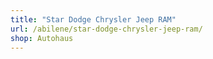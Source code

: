 ```yaml
---
title: "Star Dodge Chrysler Jeep RAM"
url: /abilene/star-dodge-chrysler-jeep-ram/
shop: Autohaus
---
```

